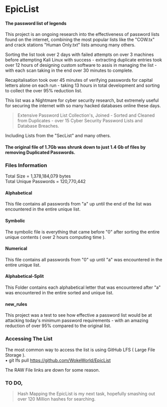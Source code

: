 # EpicList
#### The password list of legends    
This project is an ongoing research into the effectiveness of password lists found on the internet, combining the most popular lists like the "COW.tx" and crack stations "Human Only.txt" lists amoung many others.
    
Sorting the list took over 2 days with failed attempts on over 3 machines before attempting Kali Linux with success - extracting duplicate entries took over 12 hours of designing custom software to assis in managing the list - with each scan taking in the end over 30 minutes to complete.    

Recapitalisation took over 45 minutes of verifying passwords for capital letters alone on each run - taking 13 hours in total development and sorting to collect the over 95% reduction list.      
 
This list was a Nightmare for cyber security research, but extremely useful for securing the internet with so many hacked databases online these days.      
 
   
> Extensive Password List Collection's, Joined - Sorted and Cleaned from Duplicates - over 15 Cyber Security Password Lists and Database Breaches.
 
Including Lists from the "SecList" and many others.   

 
#### The original file of 1.7Gb was shrunk down to just 1.4 Gb of files by removing Duplicated Passwords.    
  
### Files Information    
Total Size = 1,378,184,079 bytes    
Total Unique Passwords = 120,770,442   

#### Alphabetical  
This file contains all passwords from "a" up until the end of the list was encountered in the entire unique list.

#### Symbolic     
The symbolic file is everything that came before "0" after sorting the entire unique contents ( over 2 hours computing time ).
 
#### Numerical   
This file contains all passwords from "0" up until "a" was encountered in the entire unique list.
 
#### Alphabetical-Split   
This Folder contains each alphabetical letter that was encountered after "a" was encountered in the entire sorted and unique list.   
 
#### new_rules    
This project was a test to see how effective a password list would be at attacking today's minimum password requirements - with an amazing reduction of over 95% compared to the original list.
     
  
### Accessing The List    
The most common way to access the list is using GitHub LFS ( Large File Storage ).    
• git lfs pull https://github.com/WokeWorld/EpicList    
  
The RAW File links are down for some reason.

   

### TO DO,   
> Hash Mapping the EpicList is my next task, hopefully smashing out over 120 Million hashes for searching.  


  
  

